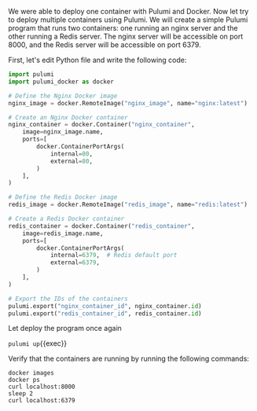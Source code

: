 We were able to deploy one container with Pulumi and Docker. Now let try to deploy multiple containers using Pulumi. We will create a simple Pulumi program that runs two containers: one running an nginx server and the other running a Redis server. The nginx server will be accessible on port 8000, and the Redis server will be accessible on port 6379.

First, let's edit Python file and write the following code:

```python
import pulumi
import pulumi_docker as docker

# Define the Nginx Docker image
nginx_image = docker.RemoteImage("nginx_image", name="nginx:latest")

# Create an Nginx Docker container
nginx_container = docker.Container("nginx_container",
    image=nginx_image.name,
    ports=[
        docker.ContainerPortArgs(
            internal=80,
            external=80,
        )
    ],
)

# Define the Redis Docker image
redis_image = docker.RemoteImage("redis_image", name="redis:latest")

# Create a Redis Docker container
redis_container = docker.Container("redis_container",
    image=redis_image.name,
    ports=[
        docker.ContainerPortArgs(
            internal=6379,  # Redis default port
            external=6379,
        )
    ],
)

# Export the IDs of the containers
pulumi.export("nginx_container_id", nginx_container.id)
pulumi.export("redis_container_id", redis_container.id)
``` 

Let deploy the program once again

`pulumi up`{{exec}}

Verify that the containers are running by running the following commands:

```
docker images
docker ps
curl localhost:8000
sleep 2
curl localhost:6379
```